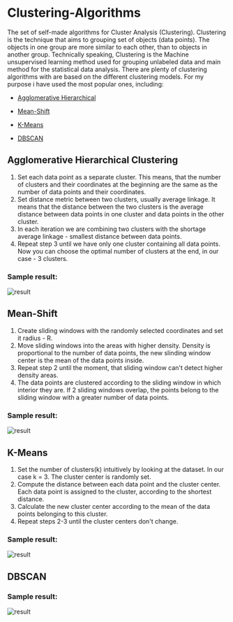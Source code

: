 # Clustering-Algorithms

The set of self-made algorithms for Cluster Analysis (Clustering). Clustering is the technique that aims to grouping set of objects (data points). The objects in one group are more similar to each other, than to objects in another group. Technically speaking, Clustering is the Machine unsupervised learning method used for grouping unlabeled data and main method for the statistical data analysis. There are plenty of clustering algorithms with are based on the different clustering models. For my purpose i have used the most popular ones, including:

- [Agglomerative Hierarchical](#agg)

- [Mean-Shift](#mean-s)

- [K-Means](#kmean)

- [DBSCAN](#dbsc)
<a name="agg"></a>
## Agglomerative Hierarchical Clustering
1. Set each data point as a separate cluster. This means, that the number of clusters and their coordinates at the beginning are the same as the number of data points and their coordinates.
2. Set distance metric between two clusters, usually average linkage. It means that the distance between the two clusters is the average distance between data points in one cluster and data points in the other cluster.
3. In each iteration we are combining two clusters with the shortage average linkage - smallest distance between data points.
4. Repeat step 3 until we have only one cluster containing all data points. Now you can choose the optimal number of clusters at the end, in our case - 3 clusters.
### Sample result:
![result](https://user-images.githubusercontent.com/44844566/194873845-e181ffeb-44a5-4344-8b00-56cfd6087672.gif)
<a name="mean-s"></a>
## Mean-Shift
1. Create sliding windows with the randomly selected coordinates and set it radius - R.
2. Move sliding windows into the areas with higher density. Density is proportional to the number of data points, the new slinding window center is the mean of the data points inside.
3. Repeat step 2 until the moment, that sliding window can't detect higher density areas.
4. The data points are clustered according to the sliding window in which interior they are. If 2 sliding windows overlap, the points belong to the sliding window with a greater number of data points.
### Sample result:
![result](https://user-images.githubusercontent.com/44844566/194872357-62ad9c9a-4cae-45f1-9aba-1e0d8cad2654.gif)
<a name="kmean"></a>
## K-Means
1. Set the number of clusters(k) intuitively by looking at the dataset. In our case k = 3. The cluster center is randomly set.
2. Compute the distance between each data point and the cluster center. Each data point is assigned to the cluster, according to the shortest distance.
3. Calculate the new cluster center according to the mean of the data points belonging to this cluster.
4. Repeat steps 2-3 until the cluster centers don't change.
### Sample result:
![result](https://user-images.githubusercontent.com/44844566/194873362-cb474495-9a8f-4c88-9394-56141a6ebf01.gif)
<a name="dbsc"></a>
## DBSCAN
### Sample result:
![result](https://user-images.githubusercontent.com/44844566/194877560-e2a9f245-69fc-45b7-8f74-8c7667d001d0.gif)
